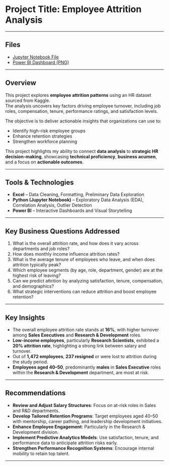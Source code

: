 # Project Title: Employee Attrition Analysis

---

## Files

- [Jupyter Notebook File]()
- [Power BI Dashboard (PNG)]()

---

## Overview

This project explores **employee attrition patterns** using an HR dataset sourced from Kaggle.  
The analysis uncovers key factors driving employee turnover, including job roles, compensation, tenure, performance ratings, and satisfaction levels.

The objective is to deliver actionable insights that organizations can use to:

- Identify high-risk employee groups
- Enhance retention strategies
- Strengthen workforce planning

This project highlights my ability to connect **data analysis** to **strategic HR decision-making**, showcasing **technical proficiency**, **business acumen**, and a focus on **actionable outcomes**.

---

## Tools & Technologies

- **Excel** – Data Cleaning, Formatting, Preliminary Data Exploration
- **Python (Jupyter Notebook)** – Exploratory Data Analysis (EDA), Correlation Analysis, Outlier Detection
- **Power BI** – Interactive Dashboards and Visual Storytelling

---

##  Key Business Questions Addressed

1. What is the overall attrition rate, and how does it vary across departments and job roles?
2. How does monthly income influence attrition rates?
3. What is the average tenure of employees who leave, and when does attrition typically peak?
4. Which employee segments (by age, role, department, gender) are at the highest risk of leaving?
5. Can we predict attrition by analyzing satisfaction, tenure, compensation, and demographics?
6. What strategic interventions can reduce attrition and boost employee retention?

---

##  Key Insights

- The overall employee attrition rate stands at **16%**, with higher turnover among **Sales Executives** and **Research & Development** roles.
- **Low-income employees**, particularly **Research Scientists**, exhibited a **20% attrition rate**, highlighting a strong link between salary and turnover.
- Out of **1,472 employees**, **237 resigned** or were lost to attrition during the study period.
- **Employees aged 40–50**, predominantly **males** in **Sales Executive** roles within the **Research & Development** department, are most at risk.

---

##  Recommendations

- **Review and Adjust Salary Structures**: Focus on at-risk roles in Sales and R&D departments.
- **Develop Tailored Retention Programs**: Target employees aged 40–50 with mentorship, career pathing, and leadership development initiatives.
- **Enhance Employee Engagement**: Particularly in the Research & Development division.
- **Implement Predictive Analytics Models**: Use satisfaction, tenure, and performance data to anticipate attrition risks early.
- **Strengthen Performance Recognition Systems**: Encourage internal mobility to retain top talent.

---


